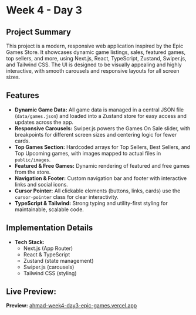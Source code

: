 # Week 4 - Day 3

## Project Summary

This project is a modern, responsive web application inspired by the Epic Games Store. It showcases dynamic game listings, sales, featured games, top sellers, and more, using Next.js, React, TypeScript, Zustand, Swiper.js, and Tailwind CSS. The UI is designed to be visually appealing and highly interactive, with smooth carousels and responsive layouts for all screen sizes.

## Features

- **Dynamic Game Data:** All game data is managed in a central JSON file (`data/games.json`) and loaded into a Zustand store for easy access and updates across the app.
- **Responsive Carousels:** Swiper.js powers the Games On Sale slider, with breakpoints for different screen sizes and centering logic for fewer cards.
- **Top Games Section:** Hardcoded arrays for Top Sellers, Best Sellers, and Top Upcoming games, with images mapped to actual files in `public/images`.
- **Featured & Free Games:** Dynamic rendering of featured and free games from the store.
- **Navigation & Footer:** Custom navigation bar and footer with interactive links and social icons.
- **Cursor Pointer:** All clickable elements (buttons, links, cards) use the `cursor-pointer` class for clear interactivity.
- **TypeScript & Tailwind:** Strong typing and utility-first styling for maintainable, scalable code.

## Implementation Details

- **Tech Stack:**
  - Next.js (App Router)
  - React & TypeScript
  - Zustand (state management)
  - Swiper.js (carousels)
  - Tailwind CSS (styling)

## Live Preview:
**Preview:** [ahmad-week4-day3-epic-games.vercel.app](https://ahmad-week4-day3-epic-games.vercel.app)
